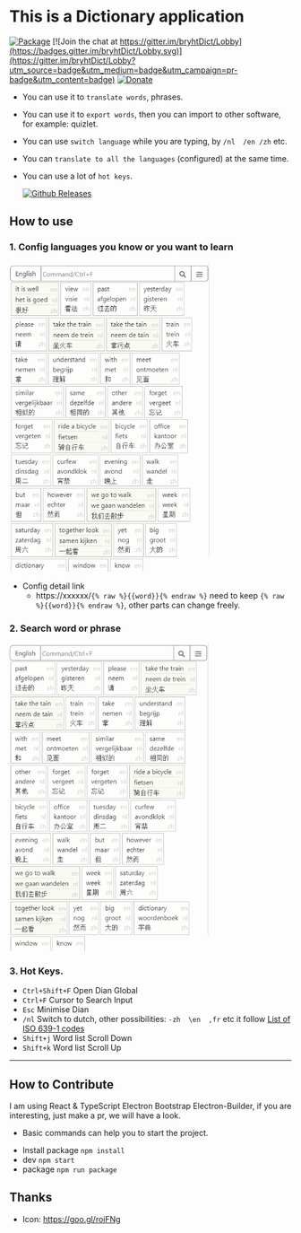 # This is a Dictionary application
[![Package](https://github.com/bryht/dian/workflows/Package/badge.svg)](https://github.com/bryht/dian/actions)
[![Join the chat at https://gitter.im/bryhtDict/Lobby](https://badges.gitter.im/bryhtDict/Lobby.svg)](https://gitter.im/bryhtDict/Lobby?utm_source=badge&utm_medium=badge&utm_campaign=pr-badge&utm_content=badge) 
[![Donate](https://img.shields.io/badge/Donate-PayPal-blue.svg)](https://www.paypal.me/bryht/6)
- You can use it to `translate words`, phrases.
- You can use it to `export words`, then you can import to other software, for example: quizlet.
- You can use `switch language` while you are typing, by `/nl  /en /zh` etc.
- You can `translate to all the languages` (configured) at the same time.
- You can use a lot of `hot keys`.

  [![Github Releases](https://img.shields.io/github/downloads/bryht/dian/total.svg?style=plastic)](https://github.com/bryht/dian/releases/latest)

## How to use

### 1. Config languages you know or you want to learn
![](/imgs/2.gif)

 * Config detail link
    - https://xxxxxx/```{% raw %}{{word}}{% endraw %}```  need to keep ```{% raw %}{{word}}{% endraw %}```, other parts can change freely.

### 2. Search word or phrase
![](/imgs/1.gif)


### 3. Hot Keys.
- `Ctrl+Shift+F` Open Dian Global
- `Ctrl+F` Cursor to Search Input
- `Esc` Minimise Dian
- `/nl` Switch to dutch, other possibilities: `-zh  \en  ,fr` etc  it follow [List of ISO 639-1 codes](https://en.wikipedia.org/wiki/List_of_ISO_639-1_codes)
- `Shift+j` Word list Scroll Down
- `Shift+k` Word list Scroll Up


---
## How to Contribute
I am using React & TypeScript Electron Bootstrap Electron-Builder, if you are interesting, just make a pr, we will have a look.
*  Basic commands can help you to start the project.
- Install package ```npm install```
- dev ```npm start``` 
- package ```npm run package``` 

## Thanks
- Icon: https://goo.gl/roiFNg
